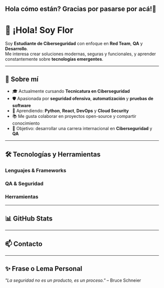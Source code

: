 ## Hola cómo están? Gracias por pasarse por acá!👋
# 👋 ¡Hola! Soy Flor

Soy **Estudiante de Ciberseguridad** con enfoque en **Red Team**, **QA** y **Desarrollo**.  
Me interesa crear soluciones modernas, seguras y funcionales, y aprender constantemente sobre **tecnologías emergentes**.

---

## 🚀 Sobre mí
- 🎓 Actualmente cursando **Tecnicatura en Ciberseguridad**
- 🛡️ Apasionada por **seguridad ofensiva**, **automatización** y **pruebas de software**
- 🌱 Aprendiendo: **Python**, **React**, **DevOps** y **Cloud Security**
- 📚 Me gusta colaborar en proyectos open-source y compartir conocimiento
- 🎯 Objetivo: desarrollar una carrera internacional en **Ciberseguridad** y **QA**

---

## 🛠️ Tecnologías y Herramientas

### Lenguajes & Frameworks


### QA & Seguridad

### Herramientas

---

## 📊 GitHub Stats


---

## 📫 Contacto


---

## ✨ Frase o Lema Personal
_"La seguridad no es un producto, es un proceso."_ – Bruce Schneier


